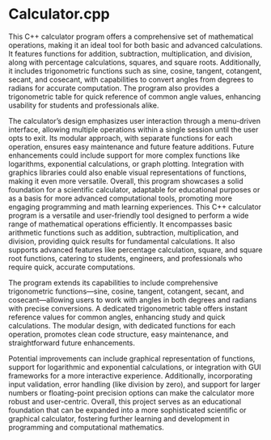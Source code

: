# Calculator.cpp
This C++ calculator program offers a comprehensive set of mathematical operations, making it an ideal tool for both basic and advanced calculations. It features functions for addition, subtraction, multiplication, and division, along with percentage calculations, squares, and square roots. Additionally, it includes trigonometric functions such as sine, cosine, tangent, cotangent, secant, and cosecant, with capabilities to convert angles from degrees to radians for accurate computation. The program also provides a trigonometric table for quick reference of common angle values, enhancing usability for students and professionals alike.

The calculator’s design emphasizes user interaction through a menu-driven interface, allowing multiple operations within a single session until the user opts to exit. Its modular approach, with separate functions for each operation, ensures easy maintenance and future feature additions. Future enhancements could include support for more complex functions like logarithms, exponential calculations, or graph plotting. Integration with graphics libraries could also enable visual representations of functions, making it even more versatile. Overall, this program showcases a solid foundation for a scientific calculator, adaptable for educational purposes or as a basis for more advanced computational tools, promoting more engaging programming and math learning experiences.
This C++ calculator program is a versatile and user-friendly tool designed to perform a wide range of mathematical operations efficiently. It encompasses basic arithmetic functions such as addition, subtraction, multiplication, and division, providing quick results for fundamental calculations. It also supports advanced features like percentage calculation, square, and square root functions, catering to students, engineers, and professionals who require quick, accurate computations.

The program extends its capabilities to include comprehensive trigonometric functions—sine, cosine, tangent, cotangent, secant, and cosecant—allowing users to work with angles in both degrees and radians with precise conversions. A dedicated trigonometric table offers instant reference values for common angles, enhancing study and quick calculations. The modular design, with dedicated functions for each operation, promotes clean code structure, easy maintenance, and straightforward future enhancements.

Potential improvements can include graphical representation of functions, support for logarithmic and exponential calculations, or integration with GUI frameworks for a more interactive experience. Additionally, incorporating input validation, error handling (like division by zero), and support for larger numbers or floating-point precision options can make the calculator more robust and user-centric. Overall, this project serves as an educational foundation that can be expanded into a more sophisticated scientific or graphical calculator, fostering further learning and development in programming and computational mathematics.
